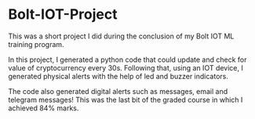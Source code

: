 # Bolt-IOT-Project
This was a short project I did during the conclusion of my Bolt IOT ML training program.

In this project, I generated a python code that could update and check for value of cryptocurrency every 30s. Following that, using an IOT device, I generated physical alerts with the help of led and buzzer indicators.

The code also generated digital alerts such as messages, email and telegram messages! This was the last bit of the graded course in which I achieved 84% marks.
